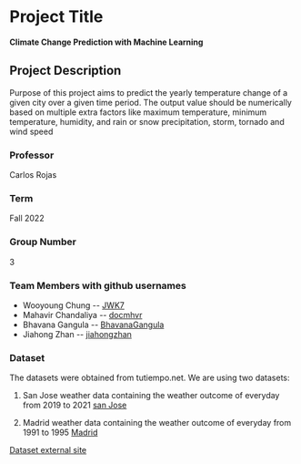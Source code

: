 # Project Title

**Climate Change Prediction with Machine Learning**

## Project Description

Purpose of this project aims to predict the yearly temperature change of a given city over a given time period. The output value should be numerically based on multiple extra factors like maximum temperature, minimum temperature, humidity, and rain or snow precipitation, storm, tornado and wind speed

### Professor
Carlos Rojas
### Term
Fall 2022
### Group Number
3
### Team Members with github usernames
* Wooyoung Chung  --   [JWK7](https://github.com/JWK7)
* Mahavir Chandaliya -- [docmhvr](https://github.com/docmhvr)
* Bhavana Gangula  --  [BhavanaGangula](https://github.com/BhavanaGangula)
* Jiahong Zhan     --  [jiahongzhan](https://github.com/Jiahongzhan)

### Dataset

The datasets were obtained from tutiempo.net. We are using two datasets:
1) San Jose weather data containing the weather outcome of everyday from 2019 to 2021
[san Jose](https://en.tutiempo.net/climate/ws-724945.html)

2) Madrid weather data containing the weather outcome of everyday from 1991 to 1995
[Madrid](https://en.tutiempo.net/climate/download/info/)

[Dataset external site](https://en.tutiempo.net/climate)







